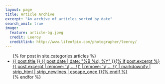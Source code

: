 ```yaml
---
layout: page
title: Article Archive
excerpt: "An archive of articles sorted by date"
search_omit: true
image:
  feature: article-bg.jpeg
  credit: Leeroy
  creditlink: http://www.lifeofpix.com/photographer/leeroy/
---
```


<ul class="post-list">
{% for post in site.categories.articles %}
  <li><article><a href="{{ site.url }}{{ post.url }}">{{ post.title }} <span class="entry-date"><time datetime="{{ post.date | date_to_xmlschema }}">{{ post.date | date: "%B %d, %Y" }}</time></span>{% if post.excerpt %} <span class="excerpt">{{ post.excerpt | remove: '\[ ... \]' | remove: '\( ... \)' | markdownify | strip_html | strip_newlines | escape_once }}</span>{% endif %}</a></article></li>
{% endfor %}
</ul>
